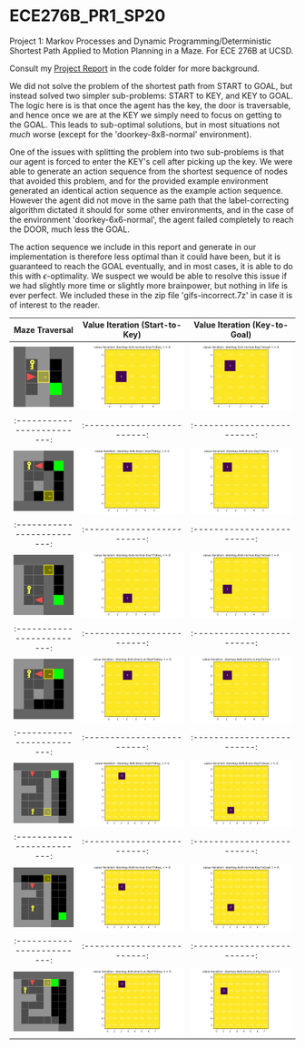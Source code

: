 # ECE276B_PR1_SP20
 Project 1: Markov Processes and Dynamic Programming/Deterministic Shortest Path Applied to Motion Planning in a Maze. For ECE 276B at UCSD. 
 
 Consult my [Project Report](https://github.com/roumenguha/ECE276B_PR1_SP20_MDP/blob/master/ECE276B_PR1_Report_RoumenGuha.pdf) in the code folder for more background. 

 We did not solve the problem of the shortest path from START to GOAL, but instead solved two simpler sub-problems: START to KEY, and KEY to GOAL. The logic here is is that once the agent has the key, the door is traversable, and hence once we are at the KEY we simply need to focus on getting to the GOAL. This leads to sub-optimal solutions, but in most situations not *much* worse (except for the 'doorkey-8x8-normal' environment).
 
 One of the issues with splitting the problem into two sub-problems is that our agent is forced to enter the KEY's cell after picking up the key. We were able to generate an action sequence from the shortest sequence of nodes that avoided this problem, and for the provided example environment generated an identical action sequence as the example action sequence. However the agent did not move in the same path that the label-correcting algorithm dictated it should for some other environments, and in the case of the environment 'doorkey-6x6-normal', the agent failed completely to reach the DOOR, much less the GOAL.

 The action sequence we include in this report and generate in our implementation is therefore less optimal than it could have been, but it is guaranteed to reach the GOAL eventually, and in most cases, it is able to do this with $\epsilon$-optimality. We suspect we would be able to resolve this issue if we had slightly more time or slightly more brainpower, but nothing in life is ever perfect. We included these in the zip file 'gifs-incorrect.7z' in case it is of interest to the reader.
 
 Maze Traversal            |  Value Iteration (Start-to-Key) |  Value Iteration (Key-to-Goal)
:-------------------------:|:-------------------------:|:-------------------------:
![5x5-normal](starter_code/gif/doorkey-5x5-normal.gif) |  ![5x5-normal-s-k](starter_code/gif/doorkey-5x5-normal-VI-StartToKey.gif) | ![5x5-normal-k-g](starter_code/gif/doorkey-5x5-normal-VI-KeyToGoal.gif)
:-------------------------:|:-------------------------:|:-------------------------:
![6x6-direct](starter_code/gif/doorkey-6x6-direct.gif) |  ![6x6-direct-s-k](starter_code/gif/doorkey-6x6-direct-VI-StartToKey.gif) | ![6x6-direct-k-g](starter_code/gif/doorkey-6x6-direct-VI-KeyToGoal.gif)
:-------------------------:|:-------------------------:|:-------------------------:
![6x6-normal](starter_code/gif/doorkey-6x6-normal.gif) |  ![6x6-normal-s-k](starter_code/gif/doorkey-6x6-normal-VI-StartToKey.gif) | ![6x6-normal-k-g](starter_code/gif/doorkey-6x6-normal-VI-KeyToGoal.gif)
:-------------------------:|:-------------------------:|:-------------------------:
![6x6-shortcut](starter_code/gif/doorkey-6x6-shortcut.gif) |  ![6x6-shortcut-s-k](starter_code/gif/doorkey-6x6-shortcut-VI-StartToKey.gif) | ![6x6-shortcut-k-g](starter_code/gif/doorkey-6x6-shortcut-VI-KeyToGoal.gif)
:-------------------------:|:-------------------------:|:-------------------------:
![8x8-direct](starter_code/gif/doorkey-8x8-direct.gif) |  ![8x8-direct-s-k](starter_code/gif/doorkey-8x8-direct-VI-StartToKey.gif) | ![8x8-direct-k-g](starter_code/gif/doorkey-8x8-direct-VI-KeyToGoal.gif)
:-------------------------:|:-------------------------:|:-------------------------:
![8x8-normal](starter_code/gif/doorkey-8x8-normal.gif) |  ![8x8-normal-s-k](starter_code/gif/doorkey-8x8-normal-VI-StartToKey.gif) | ![8x8-normal-k-g](starter_code/gif/doorkey-8x8-normal-VI-KeyToGoal.gif)
:-------------------------:|:-------------------------:|:-------------------------:
![8x8-shortcut](starter_code/gif/doorkey-8x8-shortcut.gif) |  ![8x8-shortcut-s-k](starter_code/gif/doorkey-8x8-shortcut-VI-StartToKey.gif) | ![8x8-shortcut-k-g](starter_code/gif/doorkey-8x8-shortcut-VI-KeyToGoal.gif)
